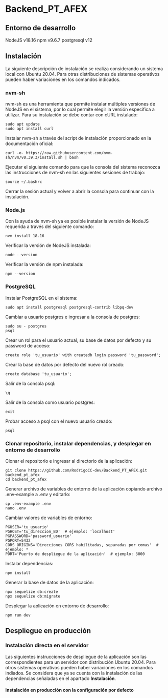 # Backend_PT_AFEX

## Entorno de desarrollo
NodeJS v18.16
npm v9.6.7
postgresql v12

## Instalación
La siguiente descripción de instalación se realiza considerando un sistema local con Ubuntu 20.04. Para otras distribuciones de sistemas operativos pueden haber variaciones en los comandos indicados.
### nvm-sh
nvm-sh es una herramienta que permite instalar múltiples versiones de NodeJS en el sistema, por lo cual permite elegir la versión específica a utilizar. Para su instalación se debe contar con cURL instalado:
```
sudo apt update
sudo apt install curl
```
Instalar nvm-sh a través del script de instalación proporcionado en la documentación oficial:
```
curl -o- https://raw.githubusercontent.com/nvm-sh/nvm/v0.39.3/install.sh | bash
```
Ejecutar el siguiente comando para que la consola del sistema reconozca las instrucciones de nvm-sh en las siguientes sesiones de trabajo:
```
source ~/.bashrc
```
Cerrar la sesión actual y volver a abrir la consola para continuar con la instalación.

### Node.js
Con la ayuda de nvm-sh ya es posible instalar la versión de NodeJS requerida a través del siguiente comando:
```
nvm install 18.16
```
Verificar la versión de NodeJS instalada:
```
node --version
```
Verificar la versión de npm instalada:
```
npm --version
```

### PostgreSQL
Instalar PostgreSQL en el sistema:
```
sudo apt install postgresql postgresql-contrib libpq-dev
```
Cambiar a usuario postgres e ingresar a la consola de postgres:
```
sudo su - postgres
psql
```
Crear un rol para el usuario actual, su base de datos por defecto y su password de acceso:
```
create role 'tu_usuario' with createdb login password 'tu_password';
```
Crear la base de datos por defecto del nuevo rol creado:
```
create database 'tu_usuario';
```
Salir de la consola psql:
```
\q
```
Salir de la consola como usuario postgres:
```
exit
```
Probar acceso a psql con el nuevo usuario creado:
```
psql
```

### Clonar repositorio, instalar dependencias, y desplegar en entorno de desarrollo
Clonar el repositorio e ingresar al directorio de la aplicación:
```
git clone https://github.com/RodrigoCC-dev/Backend_PT_AFEX.git backend_pt_afex
cd backend_pt_afex
```
Generar archivo de variables de entorno de la aplicación copiando archivo .env-example a .env y editarlo:
```
cp .env-example .env
nano .env
```
Cambiar valores de variables de entorno:
```
PGUSER='tu_usuario'
PGHOST='tu_direccion_BD'  # ejemplo: 'localhost'
PGPASSWORD='password_usuario'
PGPORT=5432
CORS_ORIGINS='Direcciones CORS habilitadas, separadas por comas'  # ejemplo: *
PORT='Puerto de despliegue de la aplicación'  # ejemplo: 3000
```
Instalar dependencias:
```
npm install
```
Generar la base de datos de la aplicación:
```
npx sequelize db:create
npx sequelize db:migrate
```
Desplegar la aplicación en entorno de desarrollo:
```
npm run dev
```

## Despliegue en producción
### Instalación directa en el servidor
Las siguientes instrucciones de despliegue de la aplicación son las correspondientes para un servidor con distribución Ubuntu 20.04. Para otros sistemas operativos pueden haber variaciones en los comandos indiados. Se considera que ya se cuenta con la instalación de las dependencias señaladas en el apartado __Instalación__.

#### Instalación en producción con la configuración por defecto
